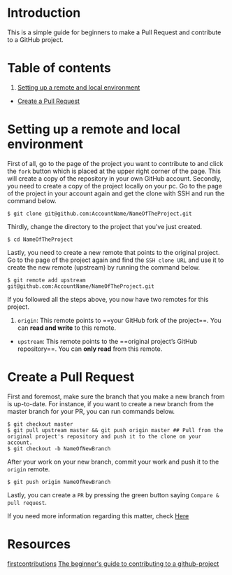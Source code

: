 # Introduction 
 This is a simple guide for beginners to make a Pull Request and contribute to a GitHub project. 

# Table of contents
1. [Setting up a remote and local environment](#setting-up-a-remote-and-local-environment)
- [Create a Pull Request](#create-a-pull-request)


# Setting up a remote and local environment
 First of all, go to the page of the project you want to contribute to and click the `fork` button which is placed at the upper right corner of the page. This will create a copy of the repository in your own GitHub account. 
 Secondly, you need to create a copy of the project locally on your pc. Go to the page of the project in your account again and get the clone with SSH and run the command below.

```console
$ git clone git@github.com:AccountName/NameOfTheProject.git
```
 Thirdly, change the directory to the project that you've just created.

```console
$ cd NameOfTheProject
```
 Lastly, you need to create a new remote that points to the original project. Go to the page of the project again and find the `SSH clone URL` and use it to create the new remote (upstream) by running the command below.

```console	
$ git remote add upstream git@github.com:AccountName/NameOfTheProject.git
```

 If you followed all the steps above, you now have two remotes for this project.

1. `origin`: This remote points to ==your GitHub fork of the project==. You can __read and write__ to this remote.
- `upstream`: This remote points to the ==original project’s GitHub repository==. You can __only read__ from this remote.

# Create a Pull Request
 First and foremost, make sure the branch that you make a new branch from is up-to-date.  For instance, if you want to create a new branch from the master branch for your PR, you can run commands below.

```console
$ git checkout master
$ git pull upstream master && git push origin master ## Pull from the original project's repository and push it to the clone on your account.
$ git checkout -b NameOfNewBranch 
````
 After your work on your new branch, commit your work and push it to the `origin` remote.

```console
$ git push origin NameOfNewBranch 
```
 Lastly, you can create a `PR` by pressing the green button saying `Compare & pull request`.

If you need more information regarding this matter, check [Here](https://akrabat.com/the-beginners-guide-to-contributing-to-a-github-project/)

# Resources
[firstcontributions](https://github.com/firstcontributions/first-contributions)
[The beginner's guide to contributing to a github-project](https://akrabat.com/the-beginners-guide-to-contributing-to-a-github-project/)

